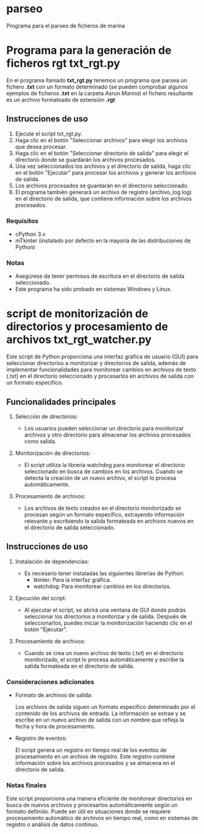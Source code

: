 # parseo
Programa para el parseo de ficheros de marina

# Programa para la generación de ficheros rgt **txt_rgt.py**

En el programa llamado **txt_rgt.py** tenemos un programa que parsea un fichero **.txt** con un formato determinado (se pueden comprobar algunos ejemplos de ficheros **.txt** en la carpeta *Asrun Marina*) el fichero resultante es un archivo formateado de extensión **.rgt**

## Instrucciones de uso

1. Ejecute el script txt_rgt.py.
2. Haga clic en el botón "Seleccionar archivos" para elegir los archivos que desea procesar.
3. Haga clic en el botón "Seleccionar directorio de salida" para elegir el directorio donde se guardarán los archivos procesados.
4. Una vez seleccionados los archivos y el directorio de salida, haga clic en el botón "Ejecutar" para procesar los archivos y generar los archivos de salida.
5. Los archivos procesados se guardarán en el directorio seleccionado.
6. El programa también generará un archivo de registro (archivo_log.log) en el directorio de salida, que contiene información sobre los archivos procesados.

### Requisitos
* cPython 3.x
* mTkinter (instalado por defecto en la mayoría de las distribuciones de Python)

### Notas
* Asegúrese de tener permisos de escritura en el directorio de salida seleccionado.
* Este programa ha sido probado en sistemas Windows y Linux.

# script de monitorización de directorios y procesamiento de archivos **txt_rgt_watcher.py**

Este script de Python proporciona una interfaz gráfica de usuario (GUI) para seleccionar directorios a monitorizar y directorios de salida, además de implementar funcionalidades para monitorear cambios en archivos de texto (.txt) en el directorio seleccionado y procesarlos en archivos de salida con un formato específico.

## Funcionalidades principales

1. Selección de directorios:
    * Los usuarios pueden seleccionar un directorio para monitorizar archivos y otro directorio para almacenar los archivos procesados como salida.

2. Monitorización de directorios:
    * El script utiliza la librería watchdog para monitorear el directorio seleccionado en busca de cambios en los archivos. Cuando se detecta la creación de un nuevo archivo, el script lo procesa automáticamente.

3. Procesamiento de archivos:
    * Los archivos de texto creados en el directorio monitorizado se procesan según un formato específico, extrayendo información relevante y escribiendo la salida formateada en archivos nuevos en el directorio de salida seleccionado.

## Instrucciones de uso

1. Instalación de dependencias:

    * Es necesario tener instaladas las siguientes librerías de Python:
        * tkinter: Para la interfaz gráfica.
        * watchdog: Para monitorear cambios en los directorios.

2. Ejecución del script:

    * Al ejecutar el script, se abrirá una ventana de GUI donde podrás seleccionar los directorios a monitorizar y de salida. Después de seleccionarlos, puedes iniciar la monitorización haciendo clic en el botón "Ejecutar".

3. Procesamiento de archivos:

    * Cuando se crea un nuevo archivo de texto (.txt) en el directorio monitorizado, el script lo procesa automáticamente y escribe la salida formateada en el directorio de salida.

### Consideraciones adicionales

* Formato de archivos de salida:

    Los archivos de salida siguen un formato específico determinado por el contenido de los archivos de entrada. La información se extrae y se escribe en un nuevo archivo de salida con un nombre que refleja la fecha y hora de procesamiento.

* Registro de eventos:

    El script genera un registro en tiempo real de los eventos de procesamiento en un archivo de registro. Este registro contiene información sobre los archivos procesados y se almacena en el directorio de salida.

### Notas finales

Este script proporciona una manera eficiente de monitorear directorios en busca de nuevos archivos y procesarlos automáticamente según un formato definido. Puede ser útil en situaciones donde se requiere procesamiento automático de archivos en tiempo real, como en sistemas de registro o análisis de datos continuo.






